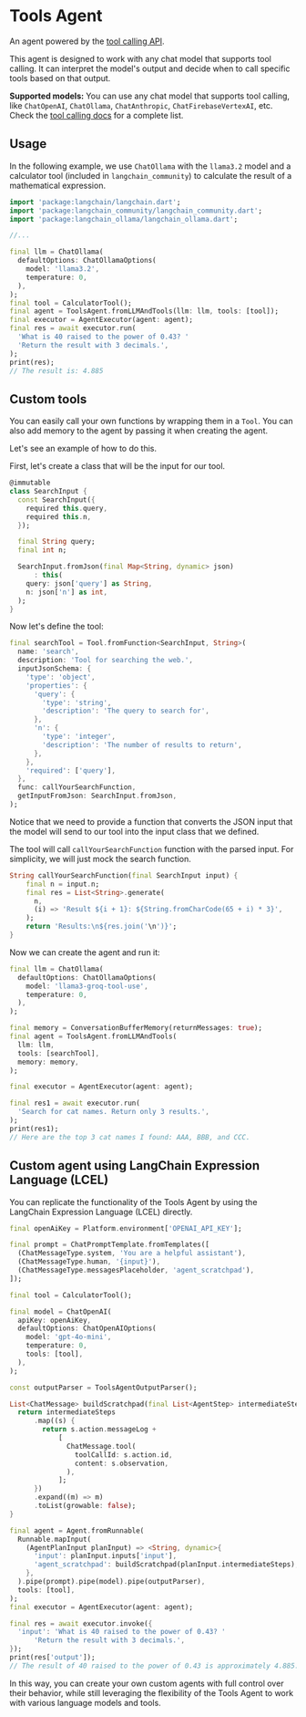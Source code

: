 # Tools Agent

An agent powered by the [tool calling API](/modules/model_io/models/chat_models/how_to/tools.md).

This agent is designed to work with any chat model that supports tool calling. It can interpret the model's output and decide when to call specific tools based on that output. 

**Supported models:**
You can use any chat model that supports tool calling, like `ChatOpenAI`, `ChatOllama`, `ChatAnthropic`, `ChatFirebaseVertexAI`, etc. Check the [tool calling docs](/modules/model_io/models/chat_models/how_to/tools.md) for a complete list.

## Usage

In the following example, we use `ChatOllama` with the `llama3.2` model and a calculator tool (included in `langchain_community`) to calculate the result of a mathematical expression.

```dart
import 'package:langchain/langchain.dart';
import 'package:langchain_community/langchain_community.dart';
import 'package:langchain_ollama/langchain_ollama.dart';

//...

final llm = ChatOllama(
  defaultOptions: ChatOllamaOptions(
    model: 'llama3.2',
    temperature: 0,
  ),
);
final tool = CalculatorTool();
final agent = ToolsAgent.fromLLMAndTools(llm: llm, tools: [tool]);
final executor = AgentExecutor(agent: agent);
final res = await executor.run(
  'What is 40 raised to the power of 0.43? '
  'Return the result with 3 decimals.',
);
print(res);
// The result is: 4.885
```

## Custom tools

You can easily call your own functions by wrapping them in a `Tool`. You can also add memory to the agent by passing it when creating the agent.

Let's see an example of how to do this.

First, let's create a class that will be the input for our tool.

```dart
@immutable
class SearchInput {
  const SearchInput({
    required this.query,
    required this.n,
  });

  final String query;
  final int n;

  SearchInput.fromJson(final Map<String, dynamic> json)
      : this(
    query: json['query'] as String,
    n: json['n'] as int,
  );
}
```

Now let's define the tool:

```dart
final searchTool = Tool.fromFunction<SearchInput, String>(
  name: 'search',
  description: 'Tool for searching the web.',
  inputJsonSchema: {
    'type': 'object',
    'properties': {
      'query': {
        'type': 'string',
        'description': 'The query to search for',
      },
      'n': {
        'type': 'integer',
        'description': 'The number of results to return',
      },
    },
    'required': ['query'],
  },
  func: callYourSearchFunction,
  getInputFromJson: SearchInput.fromJson,
);
```

Notice that we need to provide a function that converts the JSON input that the model will send to our tool into the input class that we defined.

The tool will call `callYourSearchFunction` function with the parsed input. For simplicity, we will just mock the search function.
```dart
String callYourSearchFunction(final SearchInput input) {
    final n = input.n;
    final res = List<String>.generate(
      n,
      (i) => 'Result ${i + 1}: ${String.fromCharCode(65 + i) * 3}',
    );
    return 'Results:\n${res.join('\n')}';
}
```

Now we can create the agent and run it:

```dart
final llm = ChatOllama(
  defaultOptions: ChatOllamaOptions(
    model: 'llama3-groq-tool-use',
    temperature: 0,
  ),
);

final memory = ConversationBufferMemory(returnMessages: true);
final agent = ToolsAgent.fromLLMAndTools(
  llm: llm,
  tools: [searchTool],
  memory: memory,
);

final executor = AgentExecutor(agent: agent);

final res1 = await executor.run(
  'Search for cat names. Return only 3 results.',
);
print(res1);
// Here are the top 3 cat names I found: AAA, BBB, and CCC.
```

## Custom agent using LangChain Expression Language (LCEL)

You can replicate the functionality of the Tools Agent by using the LangChain Expression Language (LCEL) directly.

```dart
final openAiKey = Platform.environment['OPENAI_API_KEY'];

final prompt = ChatPromptTemplate.fromTemplates([
  (ChatMessageType.system, 'You are a helpful assistant'),
  (ChatMessageType.human, '{input}'),
  (ChatMessageType.messagesPlaceholder, 'agent_scratchpad'),
]);

final tool = CalculatorTool();

final model = ChatOpenAI(
  apiKey: openAiKey,
  defaultOptions: ChatOpenAIOptions(
    model: 'gpt-4o-mini',
    temperature: 0,
    tools: [tool],
  ),
);

const outputParser = ToolsAgentOutputParser();

List<ChatMessage> buildScratchpad(final List<AgentStep> intermediateSteps) {
  return intermediateSteps
      .map((s) {
        return s.action.messageLog +
            [
              ChatMessage.tool(
                toolCallId: s.action.id,
                content: s.observation,
              ),
            ];
      })
      .expand((m) => m)
      .toList(growable: false);
}

final agent = Agent.fromRunnable(
  Runnable.mapInput(
    (AgentPlanInput planInput) => <String, dynamic>{
      'input': planInput.inputs['input'],
      'agent_scratchpad': buildScratchpad(planInput.intermediateSteps),
    },
  ).pipe(prompt).pipe(model).pipe(outputParser),
  tools: [tool],
);
final executor = AgentExecutor(agent: agent);

final res = await executor.invoke({
  'input': 'What is 40 raised to the power of 0.43? '
      'Return the result with 3 decimals.',
});
print(res['output']);
// The result of 40 raised to the power of 0.43 is approximately 4.885.
```

In this way, you can create your own custom agents with full control over their behavior, while still leveraging the flexibility of the Tools Agent to work with various language models and tools.
